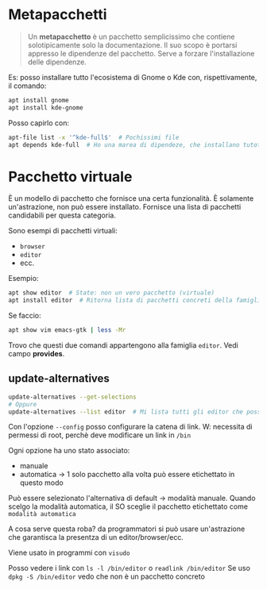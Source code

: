 # Metapacchetti
>Un **metapacchetto** è un pacchetto semplicissimo che contiene solotipicamente solo la documentazione. Il suo scopo è portarsi appresso le dipendenze del pacchetto. Serve a forzare l'installazione delle dipendenze.

Es: posso installare tutto l'ecosistema di Gnome o Kde con, rispettivamente, il comando:
```bash
apt install gnome
apt install kde-gnome
```

Posso capirlo con:
```bash
apt-file list -x '^kde-full$'  # Pochissimi file
apt depends kde-full  # Ho una marea di dipendeze, che installano tutot 
```

# Pacchetto virtuale
È un modello di pacchetto che fornisce una certa funzionalità.
È solamente un'astrazione, non può essere installato. Fornisce una lista di pacchetti candidabili per questa categoria.

Sono esempi di pacchetti virtuali:
- `browser`
- `editor`
- ecc.

Esempio:
```bash
apt show editor  # State: non un vero pacchetto (virtuale)
apt install editor  # Ritorna lista di pacchetti concreti della famiglia editor
```

Se faccio:
```bash
apt show vim emacs-gtk | less -Mr
```
Trovo che questi due comandi appartengono alla famiglia `editor`. Vedi campo **provides**.

## update-alternatives
```bash
update-alternatives --get-selections
# Oppure
update-alternatives --list editor  # Mi lista tutti gli editor che possono diventare editor di default
```

Con l'opzione `--config` posso configurare la catena di link. W: necessita di permessi di root, perchè deve modificare un link in `/bin`

Ogni opzione ha uno stato associato:
- manuale
- automatica -> 1 solo pacchetto alla volta può essere etichettato in questo modo

Può essere selezionato l'alternativa di default -> modalità manuale. Quando scelgo la modalità automatica, il SO sceglie il pacchetto etichettato come `modalità automatica`

A cosa serve questa roba? da programmatori si può usare un'astrazione che garantisca la presentza di un editor/browser/ecc.

Viene usato in programmi con `visudo`

Posso vedere i link con `ls -l /bin/editor` o `readlink /bin/editor`
Se uso `dpkg -S /bin/editor` vedo che non è un pacchetto concreto
